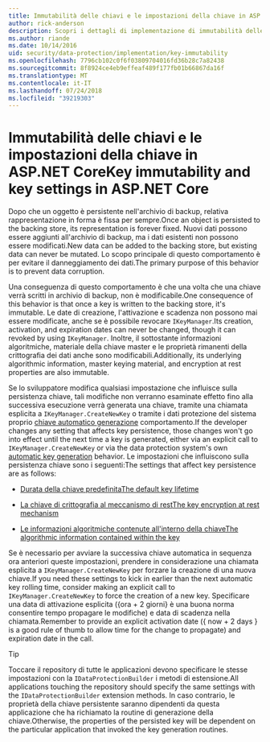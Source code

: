 ```yaml
---
title: Immutabilità delle chiavi e le impostazioni della chiave in ASP.NET Core
author: rick-anderson
description: Scopri i dettagli di implementazione di immutabilità delle chiavi di protezione dei dati di ASP.NET Core le API.
ms.author: riande
ms.date: 10/14/2016
uid: security/data-protection/implementation/key-immutability
ms.openlocfilehash: 7796cb102c0f6f03809704016fd36b28c7a82438
ms.sourcegitcommit: 8f8924ce4eb9effeaf489f177fb01b66867da16f
ms.translationtype: MT
ms.contentlocale: it-IT
ms.lasthandoff: 07/24/2018
ms.locfileid: "39219303"
---
```

# <a name="key-immutability-and-key-settings-in-aspnet-core"></a><span data-ttu-id="d7f2f-103">Immutabilità delle chiavi e le impostazioni della chiave in ASP.NET Core</span><span class="sxs-lookup"><span data-stu-id="d7f2f-103">Key immutability and key settings in ASP.NET Core</span></span>

<span data-ttu-id="d7f2f-104">Dopo che un oggetto è persistente nell'archivio di backup, relativa rappresentazione in forma è fissa per sempre.</span><span class="sxs-lookup"><span data-stu-id="d7f2f-104">Once an object is persisted to the backing store, its representation is forever fixed.</span></span> <span data-ttu-id="d7f2f-105">Nuovi dati possono essere aggiunti all'archivio di backup, ma i dati esistenti non possono essere modificati.</span><span class="sxs-lookup"><span data-stu-id="d7f2f-105">New data can be added to the backing store, but existing data can never be mutated.</span></span> <span data-ttu-id="d7f2f-106">Lo scopo principale di questo comportamento è per evitare il danneggiamento dei dati.</span><span class="sxs-lookup"><span data-stu-id="d7f2f-106">The primary purpose of this behavior is to prevent data corruption.</span></span>

<span data-ttu-id="d7f2f-107">Una conseguenza di questo comportamento è che una volta che una chiave verrà scritti in archivio di backup, non è modificabile.</span><span class="sxs-lookup"><span data-stu-id="d7f2f-107">One consequence of this behavior is that once a key is written to the backing store, it's immutable.</span></span> <span data-ttu-id="d7f2f-108">Le date di creazione, l'attivazione e scadenza non possono mai essere modificate, anche se è possibile revocare `IKeyManager`.</span><span class="sxs-lookup"><span data-stu-id="d7f2f-108">Its creation, activation, and expiration dates can never be changed, though it can revoked by using `IKeyManager`.</span></span> <span data-ttu-id="d7f2f-109">Inoltre, il sottostante informazioni algoritmiche, materiale della chiave master e le proprietà rimanenti della crittografia dei dati anche sono modificabili.</span><span class="sxs-lookup"><span data-stu-id="d7f2f-109">Additionally, its underlying algorithmic information, master keying material, and encryption at rest properties are also immutable.</span></span>

<span data-ttu-id="d7f2f-110">Se lo sviluppatore modifica qualsiasi impostazione che influisce sulla persistenza chiave, tali modifiche non verranno esaminate effetto fino alla successiva esecuzione verrà generata una chiave, tramite una chiamata esplicita a `IKeyManager.CreateNewKey` o tramite i dati protezione del sistema proprio [chiave automatico generazione](xref:security/data-protection/implementation/key-management#data-protection-implementation-key-management) comportamento.</span><span class="sxs-lookup"><span data-stu-id="d7f2f-110">If the developer changes any setting that affects key persistence, those changes won't go into effect until the next time a key is generated, either via an explicit call to `IKeyManager.CreateNewKey` or via the data protection system's own [automatic key generation](xref:security/data-protection/implementation/key-management#data-protection-implementation-key-management) behavior.</span></span> <span data-ttu-id="d7f2f-111">Le impostazioni che influiscono sulla persistenza chiave sono i seguenti:</span><span class="sxs-lookup"><span data-stu-id="d7f2f-111">The settings that affect key persistence are as follows:</span></span>

* [<span data-ttu-id="d7f2f-112">Durata della chiave predefinita</span><span class="sxs-lookup"><span data-stu-id="d7f2f-112">The default key lifetime</span></span>](xref:security/data-protection/implementation/key-management#data-protection-implementation-key-management)

* [<span data-ttu-id="d7f2f-113">La chiave di crittografia al meccanismo di rest</span><span class="sxs-lookup"><span data-stu-id="d7f2f-113">The key encryption at rest mechanism</span></span>](xref:security/data-protection/implementation/key-encryption-at-rest)

* [<span data-ttu-id="d7f2f-114">Le informazioni algoritmiche contenute all'interno della chiave</span><span class="sxs-lookup"><span data-stu-id="d7f2f-114">The algorithmic information contained within the key</span></span>](xref:security/data-protection/configuration/overview#changing-algorithms-with-usecryptographicalgorithms)

<span data-ttu-id="d7f2f-115">Se è necessario per avviare la successiva chiave automatica in sequenza ora anteriori queste impostazioni, prendere in considerazione una chiamata esplicita a `IKeyManager.CreateNewKey` per forzare la creazione di una nuova chiave.</span><span class="sxs-lookup"><span data-stu-id="d7f2f-115">If you need these settings to kick in earlier than the next automatic key rolling time, consider making an explicit call to `IKeyManager.CreateNewKey` to force the creation of a new key.</span></span> <span data-ttu-id="d7f2f-116">Specificare una data di attivazione esplicita ({ora + 2 giorni} è una buona norma consentire tempo propagare le modifiche) e data di scadenza nella chiamata.</span><span class="sxs-lookup"><span data-stu-id="d7f2f-116">Remember to provide an explicit activation date ({ now + 2 days } is a good rule of thumb to allow time for the change to propagate) and expiration date in the call.</span></span>

>[!TIP]
> <span data-ttu-id="d7f2f-117">Toccare il repository di tutte le applicazioni devono specificare le stesse impostazioni con la `IDataProtectionBuilder` i metodi di estensione.</span><span class="sxs-lookup"><span data-stu-id="d7f2f-117">All applications touching the repository should specify the same settings with the `IDataProtectionBuilder` extension methods.</span></span> <span data-ttu-id="d7f2f-118">In caso contrario, le proprietà della chiave persistente saranno dipendenti da questa applicazione che ha richiamato la routine di generazione della chiave.</span><span class="sxs-lookup"><span data-stu-id="d7f2f-118">Otherwise, the properties of the persisted key will be dependent on the particular application that invoked the key generation routines.</span></span>

